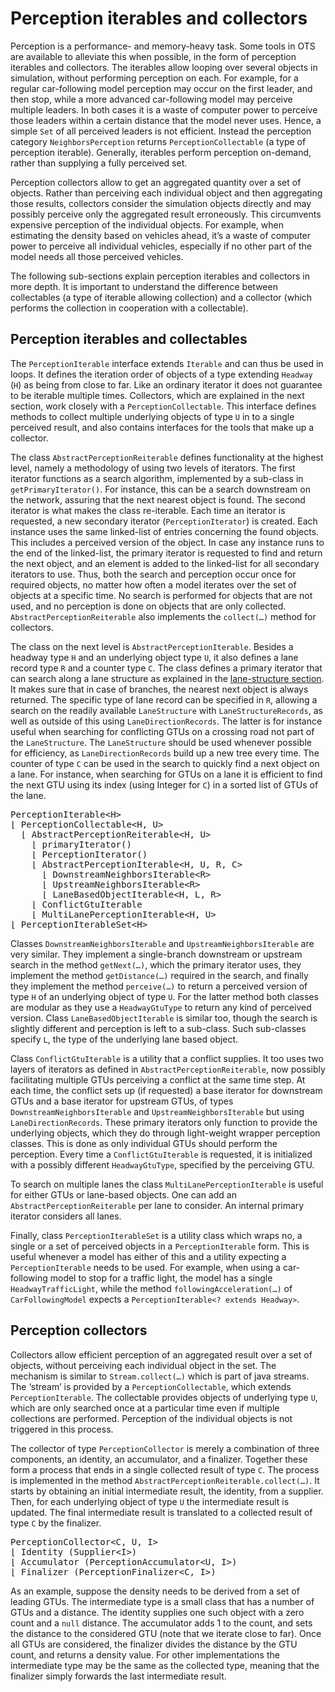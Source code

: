 # Perception iterables and collectors

Perception is a performance- and memory-heavy task. Some tools in OTS are available to alleviate this when possible, in the form of perception iterables and collectors. The iterables allow looping over several objects in simulation, without performing perception on each. For example, for a regular car-following model perception may occur on the first leader, and then stop, while a more advanced car-following model may perceive multiple leaders. In both cases it is a waste of computer power to perceive those leaders within a certain distance that the model never uses. Hence, a simple `Set` of all perceived leaders is not efficient. Instead the perception category `NeighborsPerception` returns `PerceptionCollectable` (a type of perception iterable). Generally, iterables perform perception on-demand, rather than supplying a fully perceived set.

Perception collectors allow to get an aggregated quantity over a set of objects. Rather than perceiving each individual object and then aggregating those results, collectors consider the simulation objects directly and may possibly perceive only the aggregated result erroneously. This circumvents expensive perception of the individual objects. For example, when estimating the density based on vehicles ahead, it’s a waste of computer power to perceive all individual vehicles, especially if no other part of the model needs all those perceived vehicles.

The following sub-sections explain perception iterables and collectors in more depth. It is important to understand the difference between collectables (a type of  iterable allowing collection) and a collector (which performs the collection in cooperation with a collectable).


## Perception iterables and collectables

The `PerceptionIterable` interface extends `Iterable` and can thus be used in loops. It defines the iteration order of objects of a type extending `Headway` (`H`) as being from close to far. Like an ordinary iterator it does not guarantee to be iterable multiple times. Collectors, which are explained in the next section, work closely with a `PerceptionCollectable`. This interface defines methods to collect multiple underlying objects of type `U` in to a single perceived result, and also contains interfaces for the tools that make up a collector. 

The class `AbstractPerceptionReiterable` defines functionality at the highest level, namely a methodology of using two levels of iterators. The first iterator functions as a search algorithm, implemented by a sub-class in `getPrimaryIterator()`. For instance, this can be a search downstream on the network, assuring that the next nearest object is found. The second iterator is what makes the class re-iterable. Each time an iterator is requested, a new secondary iterator (`PerceptionIterator`) is created. Each instance uses the same linked-list of entries concerning the found objects. This includes a perceived version of the object. In case any instance runs to the end of the linked-list, the primary iterator is requested to find and return the next object, and an element is added to the linked-list for all secondary iterators to use. Thus, both the search and perception occur once for required objects, no matter how often a model iterates over the set of objects at a specific time. No search is performed for objects that are not used, and no perception is done on objects that are only collected. `AbstractPerceptionReiterable` also implements the `collect(…)` method for collectors.

The class on the next level is `AbstractPerceptionIterable`. Besides a headway type `H` and an underlying object type `U`, it also defines a lane record type `R` and a counter type `C`. The class defines a primary iterator that can search along a lane structure as explained in the [lane-structure section](/perception/lane-structure). It makes sure that in case of branches, the nearest next object is always returned. The specific type of lane record can be specified in `R`, allowing a search on the readily available `LaneStructure` with `LaneStructureRecords`, as well as outside of this using `LaneDirectionRecords`. The latter is for instance useful when searching for conflicting GTUs on a crossing road not part of the `LaneStructure`. The `LaneStructure` should be used whenever possible for efficiency, as `LaneDirectionRecords` build up a new tree every time. The counter of type `C` can be used in the search to quickly find a next object on a lane. For instance, when searching for GTUs on a lane it is efficient to find the next GTU using its index (using Integer for `C`) in a sorted list of GTUs of the lane.

<pre>
PerceptionIterable&lt;H&gt;
&lfloor; PerceptionCollectable&lt;H, U&gt;
  &lfloor; AbstractPerceptionReiterable&lt;H, U&gt;
    &lfloor; primaryIterator()
    &lfloor; PerceptionIterator()
    &lfloor; AbstractPerceptionIterable&lt;H, U, R, C&gt;
      &lfloor; DownstreamNeighborsIterable&lt;R&gt;
      &lfloor; UpstreamNeighborsIterable&lt;R&gt;
      &lfloor; LaneBasedObjectIterable&lt;H, L, R&gt;
    &lfloor; ConflictGtuIterable
    &lfloor; MultiLanePerceptionIterable&lt;H, U&gt;
&lfloor; PerceptionIterableSet&lt;H&gt;
</pre>
 

Classes `DownstreamNeighborsIterable` and `UpstreamNeighborsIterable` are very similar. They implement a single-branch downstream or upstream search in the method `getNext(…)`, which the primary iterator uses, they implement the method `getDistance(…)` required in the search, and finally they implement the method `perceive(…)` to return a perceived version of type `H` of an underlying object of type `U`. For the latter method both classes are modular as they use a `HeadwayGtuType` to return any kind of perceived version. Class `LaneBasedObjectIterable` is similar too, though the search is slightly different and perception is left to a sub-class. Such sub-classes specify `L`, the type of the underlying lane based object.

Class `ConflictGtuIterable` is a utility that a conflict supplies. It too uses two layers of iterators as defined in `AbstractPerceptionReiterable`, now possibly facilitating multiple GTUs perceiving a conflict at the same time step. At each time, the conflict sets up (if requested) a base iterator for downstream GTUs and a base iterator for upstream GTUs, of types `DownstreamNeighborsIterable` and `UpstreamNeighborsIterable` but using `LaneDirectionRecords`. These primary iterators only function to provide the underlying objects, which they do through light-weight wrapper perception classes. This is done as only individual GTUs should perform the perception. Every time a `ConflictGtuIterable` is requested, it is initialized with a possibly different `HeadwayGtuType`, specified by the perceiving GTU.

To search on multiple lanes the class `MultiLanePerceptionIterable` is useful for either GTUs or lane-based objects. One can add an `AbstractPerceptionReiterable` per lane to consider. An internal primary iterator considers all lanes.

Finally, class `PerceptionIterableSet` is a utility class which wraps no, a single or a set of perceived objects in a `PerceptionIterable` form. This is useful whenever a model has either of this and a utility expecting a `PerceptionIterable` needs to be used. For example, when using a car-following model to stop for a traffic light, the model has a single `HeadwayTrafficLight`, while the method `followingAcceleration(…)` of `CarFollowingModel` expects a `PerceptionIterable<? extends Headway>`.


## Perception collectors

Collectors allow efficient perception of an aggregated result over a set of objects, without perceiving each individual object in the set. The mechanism is similar to `Stream.collect(…)` which is part of java streams. The ‘stream’ is provided by a `PerceptionCollectable`, which extends `PerceptionIterable`. The collectable provides objects of underlying type `U`, which are only searched once at a particular time even if multiple collections are performed. Perception of the individual objects is not triggered in this process.

The collector of type `PerceptionCollector` is merely a combination of three components, an identity, an accumulator, and a finalizer. Together these form a process that ends in a single collected result of type `C`. The process is implemented in the method `AbstractPerceptionReiterable.collect(…)`. It starts by obtaining an initial intermediate result, the identity, from a supplier. Then, for each underlying object of type `U` the intermediate result is updated. The final intermediate result is translated to a collected result of type `C` by the finalizer.

<pre>
PerceptionCollector&lt;C, U, I&gt;
&lfloor; Identity (Supplier&lt;I&gt;)
&lfloor; Accumulator (PerceptionAccumulator&lt;U, I&gt;)
&lfloor; Finalizer (PerceptionFinalizer&lt;C, I&gt;)
</pre>

As an example, suppose the density needs to be derived from a set of leading GTUs. The intermediate type is a small class that has a number of GTUs and a distance. The identity supplies one such object with a zero count and a `null` distance. The accumulator adds 1 to the count, and sets the distance to the considered GTU (note that we iterate close to far). Once all GTUs are considered, the finalizer divides the distance by the GTU count, and returns a density value. For other implementations the intermediate type may be the same as the collected type, meaning that the finalizer simply forwards the last intermediate result.
